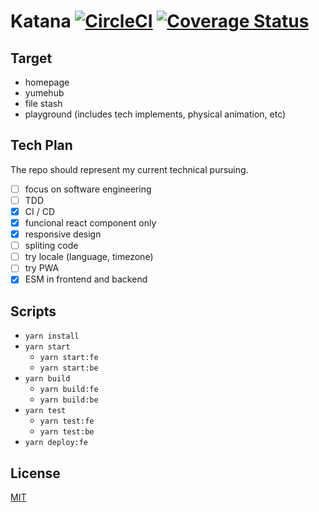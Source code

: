 # Katana [![CircleCI](https://circleci.com/gh/samuraime/katana.svg?style=shield)](https://circleci.com/gh/samuraime/katana) [![Coverage Status](https://coveralls.io/repos/github/samuraime/katana/badge.svg?branch=master)](https://coveralls.io/github/samuraime/katana?branch=master)

## Target

  - homepage
  - yumehub
  - file stash
  - playground (includes tech implements, physical animation, etc)

## Tech Plan
  
  The repo should represent my current technical pursuing.

  - [ ] focus on software engineering
  - [ ] TDD
  - [x] CI / CD
  - [x] funcional react component only
  - [x] responsive design
  - [ ] spliting code
  - [ ] try locale (language, timezone)
  - [ ] try PWA
  - [x] ESM in frontend and backend

## Scripts

- `yarn install`
- `yarn start`
  - `yarn start:fe`
  - `yarn start:be`
- `yarn build`
  - `yarn build:fe`
  - `yarn build:be`
- `yarn test`
  - `yarn test:fe`
  - `yarn test:be`
- `yarn deploy:fe`

## License

[MIT](./LICENSE)
